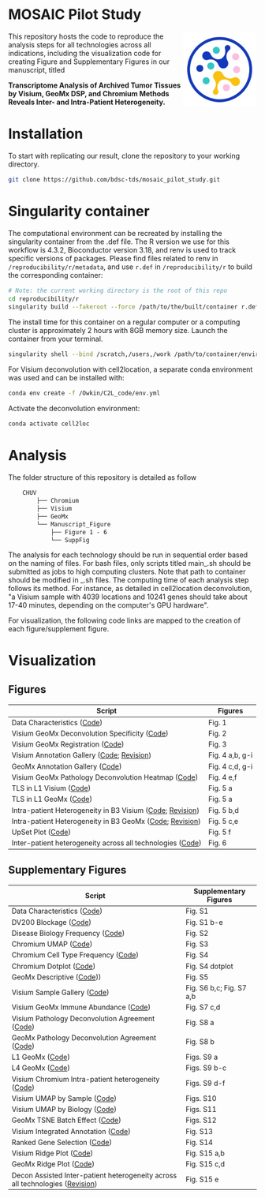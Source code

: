 # MOSAIC Pilot Study
<img src="mosaic.png" width="150" align="right"/>

This repository hosts the code to reproduce the analysis steps for all technologies across all indications, including the visualization code for creating Figure and Supplementary Figures in our manuscript, titled 

<b> Transcriptome Analysis of Archived Tumor Tissues by Visium, GeoMx DSP, and Chromium Methods Reveals Inter- and Intra-Patient Heterogeneity.</b> 

# Installation
To start with replicating our result, clone the repository to your working directory.

``` bash
git clone https://github.com/bdsc-tds/mosaic_pilot_study.git
```

# Singularity container
The computational environment can be recreated by installing the singularity container from the .def file. The R version we use for this workflow is 4.3.2, Bioconductor version 3.18, and renv is used to track specific versions of packages. Please find files related to renv in `/reproducibility/r/metadata`, and use `r.def` in `/reproducibility/r` to build the corresponding container:

``` bash
# Note: the current working directory is the root of this repo
cd reproducibility/r
singularity build --fakeroot --force /path/to/the/built/container r.def
```

The install time for this container on a regular computer or a computing cluster is approximately 2 hours with 8GB memory size. Launch the container from your terminal.

``` bash
singularity shell --bind /scratch,/users,/work /path/to/container/environment.sif
```

For Visium deconvolution with cell2location, a separate conda environment was used and can be installed with: 
```bash
conda env create -f /Owkin/C2L_code/env.yml
```

Activate the deconvolution environment:
```bash
conda activate cell2loc
```

# Analysis
The folder structure of this repository is detailed as follow
```
    CHUV
        ├── Chromium
        ├── Visium
        ├── GeoMx
        └── Manuscript_Figure
            ├── Figure 1 - 6
            └── SuppFig
```

The analysis for each technology should be run in sequential order based on the naming of files. For bash files, only scripts titled main_.sh should be submitted as jobs to high computing clusters. Note that path to container should be modified in _.sh files. The computing time of each analysis step follows its method. For instance, as detailed in cell2location deconvolution, "a Visium sample with 4039 locations and 10241 genes should take about 17-40 minutes, depending on the computer's GPU hardware".

For visualization, the following code links are mapped to the creation of each figure/supplement figure. 

# Visualization
## Figures
| Script                         | Figures         |
|--------------------------------|-----------------|
|  Data Characteristics ([Code](https://github.com/bdsc-tds/mosaic_pilot_study/tree/main/CHUV/Manuscript_Figure/Fig1*)) | Fig. 1 |
|  Visium GeoMx Deconvolution Specificity ([Code](https://github.com/bdsc-tds/mosaic_pilot_study/tree/main/CHUV/Manuscript_Figure/Fig2*)) | Fig. 2 |
|  Visium GeoMx Registration ([Code](https://github.com/bdsc-tds/mosaic_pilot_study/tree/main/CHUV/Manuscript_Figure/Fig3_12_Vis_Geo_Mapped)) | Fig. 3 |
|  Visium Annotation Gallery ([Code](https://github.com/bdsc-tds/mosaic_pilot_study/tree/main/CHUV/Manuscript_Figure/Fig4_Vis_patho_decon_gallery); [Revision](https://github.com/bdsc-tds/mosaic_pilot_study/tree/main/revision/Fig4_Vis)) | Fig. 4 a,b, g-i |
|  GeoMx Annotation Gallery ([Code](https://github.com/bdsc-tds/mosaic_pilot_study/tree/main/revision/Fig4_Geo)) | Fig. 4 c,d, g-i |
|  Visium GeoMx Pathology Deconvolution Heatmap ([Code](https://github.com/bdsc-tds/mosaic_pilot_study/tree/main/revision/Fig4_patho_decon_heatmap)) | Fig. 4 e,f |
|  TLS in L1 Visium ([Code](https://github.com/bdsc-tds/mosaic_pilot_study/tree/main/CHUV/Manuscript_Figure/Fig5_Visium_clustering_biology/L1)) | Fig. 5 a |
|  TLS in L1 GeoMx ([Code](https://github.com/bdsc-tds/mosaic_pilot_study/blob/main/revision/Fig5_Geo/Geo_L1_Overlay.R)) | Fig. 5 a |
|  Intra-patient Heterogeneity in B3 Visium ([Code](https://github.com/bdsc-tds/mosaic_pilot_study/tree/main/CHUV/Manuscript_Figure/Fig5_Visium_clustering_biology/B3); [Revision](https://github.com/bdsc-tds/mosaic_pilot_study/blob/main/revision/Fig5_B3_DE_Pathways/volcano_final/vis_volcano_B3.R)) | Fig. 5 b,d |
|  Intra-patient Heterogeneity in B3 GeoMx ([Code](https://github.com/bdsc-tds/mosaic_pilot_study/blob/main/revision/Fig5_Geo/Fig5_B3_Decon_Pie.R); [Revision](https://github.com/bdsc-tds/mosaic_pilot_study/blob/main/revision/Fig5_B3_DE_Pathways/volcano_final/geo_volcano_B3.R)) | Fig. 5 c,e |
|  UpSet Plot ([Code](https://github.com/bdsc-tds/mosaic_pilot_study/blob/main/revision/Fig5_B3_DE_Pathways/UpSet_plot.R)) | Fig. 5 f |
|  Inter-patient heterogeneity across all technologies ([Code](https://github.com/bdsc-tds/mosaic_pilot_study/tree/main/CHUV/Manuscript_Figure/Fig6_Three_Tech_Dotplot)) | Fig. 6|

## Supplementary Figures
| Script                         | Supplementary Figures         |
|--------------------------------|-------------------------------|
|  Data Characteristics ([Code](https://github.com/bdsc-tds/mosaic_pilot_study/tree/main/CHUV/Manuscript_Figure/SuppFig/Descriptive)) | Fig. S1 |
|  DV200 Blockage ([Code](https://github.com/bdsc-tds/mosaic_pilot_study/blob/main/revision/DV200_nExpressedGene.R)) | Fig. S1 b-e |
|  Disease Biology Frequency ([Code](https://github.com/bdsc-tds/mosaic_pilot_study/tree/main/CHUV/Manuscript_Figure/SuppFig/Descriptive)) | Fig. S2 |
|  Chromium UMAP ([Code](https://github.com/bdsc-tds/mosaic_pilot_study/tree/main/CHUV/Manuscript_Figure/SuppFig/Chrom_pt_spec_tumor_marker_dotplot)) | Fig. S3 |
|  Chromium Cell Type Frequency ([Code](https://github.com/bdsc-tds/mosaic_pilot_study/tree/main/CHUV/Manuscript_Figure/SuppFig/Descriptive)) | Fig. S4 |
|  Chromium Dotplot ([Code](https://github.com/bdsc-tds/mosaic_pilot_study/tree/main/CHUV/Manuscript_Figure/SuppFig/Chrom_pt_spec_tumor_marker_dotplot)) | Fig. S4 dotplot |
|  GeoMx Descriptive ([Code](https://github.com/bdsc-tds/mosaic_pilot_study/tree/main/CHUV/Manuscript_Figure/SuppFig/GeoMx_marker_exp_heatmap))) | Fig. S5 |
|  Visium Sample Gallery ([Code](https://github.com/bdsc-tds/mosaic_pilot_study/tree/main/CHUV/Manuscript_Figure/SuppFig/Visium_Sample_Gallery)) | Fig. S6 b,c; Fig. S7 a,b |
|  Visium GeoMx Immune Abundance ([Code](https://github.com/bdsc-tds/mosaic_pilot_study/tree/main/CHUV/Manuscript_Figure/SuppFig/GeoMx_Visium_Immune_RedDim)) | Fig. S7 c,d|
|  Visium Pathology Deconvolution Agreement ([Code](https://github.com/bdsc-tds/mosaic_pilot_study/blob/main/revision/Fig4_patho_decon_heatmap_supp/Vis_Heatmap_per_Patho_Decon_avgfraction_final_level4.R)) | Fig. S8 a|
|  GeoMx Pathology Deconvolution Agreement ([Code](https://github.com/bdsc-tds/mosaic_pilot_study/blob/main/revision/Fig4_patho_decon_heatmap_supp/Geo_Heatmap_per_AOI_Decon_avgfraction_level4.R)) | Fig. S8 b|
|  L1 GeoMx ([Code](https://github.com/bdsc-tds/mosaic_pilot_study/blob/main/revision/Fig5_Geo/Geo_L1_Overlay.R)) | Figs. S9 a |
|  L4 GeoMx ([Code](https://github.com/bdsc-tds/mosaic_pilot_study/blob/main/revision/Fig5_Geo_supp/Geo_L4_Overlay_Final.R)) | Figs. S9 b-c |
|  Visium Chromium Intra-patient heterogeneity ([Code](https://github.com/bdsc-tds/mosaic_pilot_study/tree/main/CHUV/Manuscript_Figure/SuppFig/B3_Chrom_DE)) | Figs. S9 d-f |
|  Visium UMAP by Sample ([Code](https://github.com/bdsc-tds/mosaic_pilot_study/blob/main/CHUV/Manuscript_Figure/SuppFig/Visium_Integration/Visium_Integration_UMAPs_sample.R)) | Figs. S10 |
|  Visium UMAP by Biology ([Code](https://github.com/bdsc-tds/mosaic_pilot_study/blob/main/CHUV/Manuscript_Figure/SuppFig/Visium_Integration/Visium_Integration_UMAPs_patho_decon.R)) | Figs. S11 |
|  GeoMx TSNE Batch Effect ([Code](https://github.com/bdsc-tds/mosaic_pilot_study/blob/main/revision/10_manuscript_figure_helper.R)) | Figs. S12 |
|  Visium Integrated Annotation ([Code](https://github.com/bdsc-tds/mosaic_pilot_study/tree/main/CHUV/Manuscript_Figure/SuppFig/Visium_Integration)) | Fig. S13 |
|  Ranked Gene Selection ([Code](https://github.com/bdsc-tds/mosaic_pilot_study/blob/main/revision/FC_healthyvstumor_3techs.R)) | Fig. S14 |
|  Visium Ridge Plot ([Code](https://github.com/bdsc-tds/mosaic_pilot_study/blob/main/CHUV/Manuscript_Figure/Fig6_Three_Tech_Dotplot/visium_prep_level1_5_level4_pt_spec.R)) | Fig. S15 a,b|
|  GeoMx Ridge Plot ([Code](https://github.com/bdsc-tds/mosaic_pilot_study/blob/main/CHUV/Manuscript_Figure/Fig6_Three_Tech_Dotplot/Geo_dotplot.R)) | Fig. S15 c,d|
|  Decon Assisted Inter-patient heterogeneity across all technologies ([Revision](https://github.com/bdsc-tds/mosaic_pilot_study/blob/main/revision/new_Supp_Fig6.R)) | Fig. S15 e|